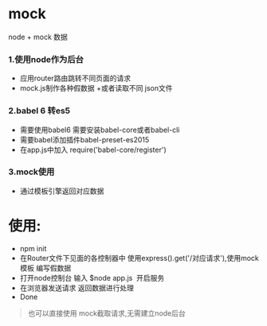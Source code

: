 # mock
node + mock 数据
### 1.使用node作为后台
+ 应用router路由跳转不同页面的请求
+ mock.js制作各种假数据
+或者读取不同 json文件

### 2.babel 6 转es5
+ 需要使用babel6 需要安装babel-core或者babel-cli
+ 需要babel添加插件babel-preset-es2015
+ 在app.js中加入 require('babel-core/register') 

### 3.mock使用
+ 通过模板引擎返回对应数据



# 使用:
+ npm init
+ 在Router文件下见面的各控制器中 使用express().get('/对应请求'),使用mock模板 编写假数据
+ 打开node控制台 输入 $node app.js  开启服务
+ 在浏览器发送请求 返回数据进行处理
+ Done
> 也可以直接使用 mock截取请求,无需建立node后台

